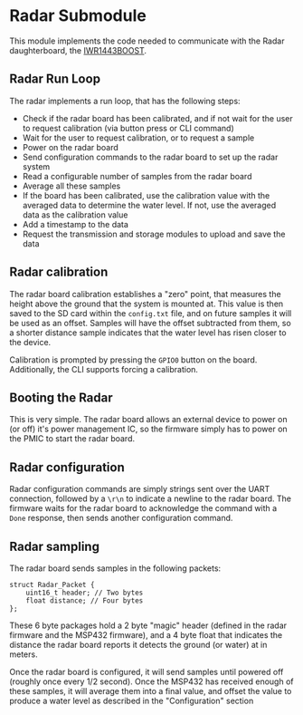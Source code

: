 # Radar Submodule
This module implements the code needed to communicate with the Radar daughterboard, the [IWR1443BOOST](https://www.ti.com/tool/IWR1443BOOST).

## Radar Run Loop
The radar implements a run loop, that has the following steps:
- Check if the radar board has been calibrated, and if not wait for the user to request calibration (via button press or CLI command)
- Wait for the user to request calibration, or to request a sample
- Power on the radar board
- Send configuration commands to the radar board to set up the radar system
- Read a configurable number of samples from the radar board
- Average all these samples
- If the board has been calibrated, use the calibration value with the averaged data to determine the water level. If not, use the averaged data as the calibration value
- Add a timestamp to the data
- Request the transmission and storage modules to upload and save the data

## Radar calibration
The radar board calibration establishes a "zero" point, that measures the height above the ground that the system is mounted at. This value is then saved to the SD card within the `config.txt` file, and on future samples it will be used as an offset. Samples will have the offset subtracted from them, so a shorter distance sample indicates that the water level has risen closer to the device.

Calibration is prompted by pressing the `GPIO0` button on the board. Additionally, the CLI supports forcing a calibration.

## Booting the Radar
This is very simple. The radar board allows an external device to power on (or off) it's power management IC, so the firmware simply has to power on the PMIC to start the radar board.

## Radar configuration
Radar configuration commands are simply strings sent over the UART connection, followed by a `\r\n` to indicate a newline to the radar board. The firmware waits for the radar board to acknowledge the command with a `Done` response, then sends another configuration command.

## Radar sampling
The radar board sends samples in the following packets:
```
struct Radar_Packet {
    uint16_t header; // Two bytes
    float distance; // Four bytes
};
```
These 6 byte packages hold a 2 byte "magic" header (defined in the radar firmware and the MSP432 firmware), and a 4 byte float that indicates the distance the radar board reports it detects the ground (or water) at in meters.

Once the radar board is configured, it will send samples until powered off (roughly once every 1/2 second). Once the MSP432 has received enough of these samples, it will average them into a final value, and offset the value to produce a water level as described in the "Configuration" section